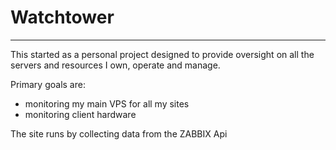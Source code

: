 # Watchtower

----

This started as a personal project designed to provide oversight on all the servers and resources I own, operate and manage.

Primary goals are:

* monitoring my main VPS for all my sites
* monitoring client hardware

The site runs by collecting data from the ZABBIX Api
